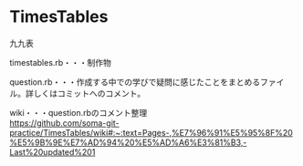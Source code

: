 # TimesTables
九九表

timestables.rb・・・制作物

question.rb・・・作成する中での学びで疑問に感じたことをまとめるファイル。詳しくはコミットへのコメント。  

wiki・・・question.rbのコメント整理<br>
https://github.com/soma-git-practice/TimesTables/wiki#:~:text=Pages-,%E7%96%91%E5%95%8F%20%E5%9B%9E%E7%AD%94%20%E5%AD%A6%E3%81%B3,-Last%20updated%201
